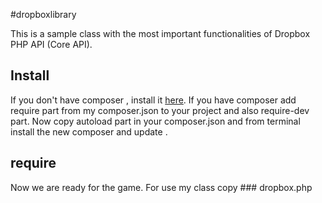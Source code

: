 #dropboxlibrary

This is a sample class with the most important functionalities of Dropbox PHP API (Core API).


## Install

If you don't have composer , install it [here](https://getcomposer.org/doc/00-intro.md#installation-linux-unix-osx).
If you have composer add require part from my composer.json to your project and also require-dev part.
Now copy autoload part in your composer.json and from terminal install the new composer and update .

## require
Now we are ready for the game.
For use my class copy ### dropbox.php  


